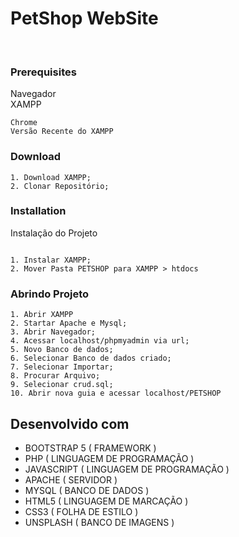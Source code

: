 # PetShop WebSite

<br>


### Prerequisites

Navegador <br>
XAMPP

```
Chrome
Versão Recente do XAMPP

```

### Download

```
1. Download XAMPP;
2. Clonar Repositório;
```

### Installation

Instalação do Projeto

```

1. Instalar XAMPP;
2. Mover Pasta PETSHOP para XAMPP > htdocs

```

### Abrindo Projeto

```
1. Abrir XAMPP
2. Startar Apache e Mysql;
3. Abrir Navegador;
4. Acessar localhost/phpmyadmin via url;
5. Novo Banco de dados;
6. Selecionar Banco de dados criado;
7. Selecionar Importar;
8. Procurar Arquivo;
9. Selecionar crud.sql;
10. Abrir nova guia e acessar localhost/PETSHOP

```

## Desenvolvido com

- BOOTSTRAP 5 ( FRAMEWORK )
- PHP ( LINGUAGEM DE PROGRAMAÇÃO )
- JAVASCRIPT ( LINGUAGEM DE PROGRAMAÇÃO )
- APACHE ( SERVIDOR )
- MYSQL ( BANCO DE DADOS )
- HTML5 ( LINGUAGEM DE MARCAÇÃO )
- CSS3 ( FOLHA DE ESTILO )
- UNSPLASH ( BANCO DE IMAGENS )